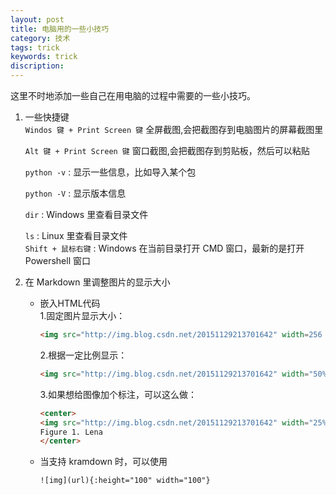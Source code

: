 ```yaml
---
layout: post
title: 电脑用的一些小技巧
category: 技术
tags: trick
keywords: trick
discription:
---
```

这里不时地添加一些自己在用电脑的过程中需要的一些小技巧。 

1. 一些快捷键  
    `Windos 键 + Print Screen 键` 全屏截图,会把截图存到电脑图片的屏幕截图里

    `Alt 键 + Print Screen 键` 窗口截图,会把截图存到剪贴板，然后可以粘贴

    `python -v` : 显示一些信息，比如导入某个包

    `python -V` : 显示版本信息

    `dir` : Windows 里查看目录文件

    `ls` : Linux 里查看目录文件  
    `Shift + 鼠标右键` : Windows 在当前目录打开 CMD 窗口，最新的是打开 Powershell 窗口
    
2. 在 Markdown 里调整图片的显示大小  
    * 嵌入HTML代码  
        1.固定图片显示大小：  
        ```html
        <img src="http://img.blog.csdn.net/20151129213701642" width=256 height=256 />
        ```  
        2.根据一定比例显示： 
        ```html
        <img src="http://img.blog.csdn.net/20151129213701642" width="50%" height="50%" />
        ```   
        3.如果想给图像加个标注，可以这么做：  
        ```html
        <center>
        <img src="http://img.blog.csdn.net/20151129213701642" width="25%" height="25%" />
        Figure 1. Lena
        </center> 
        ```
    * 当支持 kramdown 时，可以使用  
        ```
        ![img](url){:height="100" width="100"}
        ```
    
    
